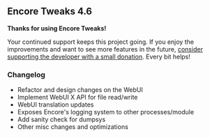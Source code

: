 ## Encore Tweaks 4.6

**Thanks for using Encore Tweaks!**

Your continued support keeps this project going. If you enjoy the improvements and want to see more features in the future, [consider supporting the developer with a small donation](https://t.me/rem01schannel/670). Every bit helps!

### Changelog

- Refactor and design changes on the WebUI
- Implement WebUI X API for file read/write
- WebUI translation updates
- Exposes Encore's logging system to other processes/module
- Add sanity check for dumpsys
- Other misc changes and optimizations
